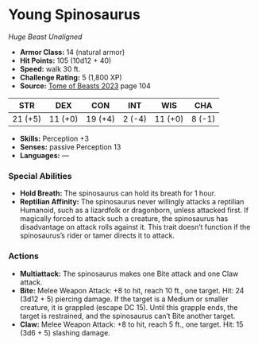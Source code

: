 # Young Spinosaurus

*Huge* *Beast* *Unaligned*

- **Armor Class:** 14 (natural armor)
- **Hit Points:** 105 (10d12 + 40)
- **Speed:** walk 30 ft.
- **Challenge Rating:** 5 (1,800 XP)
- **Source:** [Tome of Beasts 2023](https://koboldpress.com/kpstore/product/tome-of-beasts-1-2023-edition/) page 104

| STR | DEX | CON | INT | WIS | CHA |
| --- | --- | --- | --- | --- | --- |
| 21 (+5) | 11 (+0) | 19 (+4) | 2 (-4) | 11 (+0) | 8 (-1) |

- **Skills:** Perception +3
- **Senses:** passive Perception 13
- **Languages:** —

### Special Abilities

- **Hold Breath:** The spinosaurus can hold its breath for 1 hour.
- **Reptilian Affinity:** The spinosaurus never willingly attacks a reptilian Humanoid, such as a lizardfolk or dragonborn, unless attacked first. If magically forced to attack such a creature, the spinosaurus has disadvantage on attack rolls against it. This trait doesn’t function if the spinosaurus’s rider or tamer directs it to attack.

### Actions

- **Multiattack:** The spinosaurus makes one Bite attack and one Claw attack.
- **Bite:** Melee Weapon Attack: +8 to hit, reach 10 ft., one target. Hit: 24 (3d12 + 5) piercing damage. If the target is a Medium or smaller creature, it is grappled (escape DC 15). Until this grapple ends, the target is restrained, and the spinosaurus can’t Bite another target.
- **Claw:** Melee Weapon Attack: +8 to hit, reach 5 ft., one target. Hit: 15 (3d6 + 5) slashing damage.
